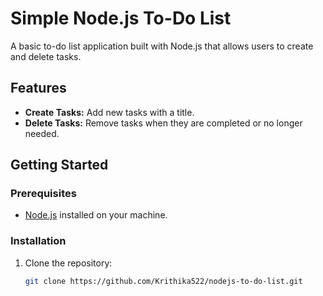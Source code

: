 # Simple Node.js To-Do List

A basic to-do list application built with Node.js that allows users to create and delete tasks.

## Features

- **Create Tasks:** Add new tasks with a title.
- **Delete Tasks:** Remove tasks when they are completed or no longer needed.

## Getting Started

### Prerequisites

- [Node.js](https://nodejs.org/) installed on your machine.

### Installation

1. Clone the repository:

   ```bash
   git clone https://github.com/Krithika522/nodejs-to-do-list.git

